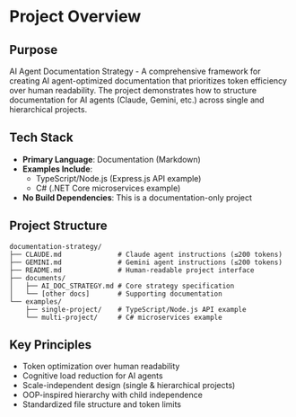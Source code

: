# Project Overview

## Purpose
AI Agent Documentation Strategy - A comprehensive framework for creating AI agent-optimized documentation that prioritizes token efficiency over human readability. The project demonstrates how to structure documentation for AI agents (Claude, Gemini, etc.) across single and hierarchical projects.

## Tech Stack
- **Primary Language**: Documentation (Markdown)
- **Examples Include**:
  - TypeScript/Node.js (Express.js API example)
  - C# (.NET Core microservices example)
- **No Build Dependencies**: This is a documentation-only project

## Project Structure
```
documentation-strategy/
├── CLAUDE.md              # Claude agent instructions (≤200 tokens)
├── GEMINI.md              # Gemini agent instructions (≤200 tokens)  
├── README.md              # Human-readable project interface
├── documents/
│   ├── AI_DOC_STRATEGY.md # Core strategy specification
│   └── [other docs]       # Supporting documentation
└── examples/
    ├── single-project/    # TypeScript/Node.js API example
    └── multi-project/     # C# microservices example
```

## Key Principles
- Token optimization over human readability
- Cognitive load reduction for AI agents
- Scale-independent design (single & hierarchical projects)
- OOP-inspired hierarchy with child independence
- Standardized file structure and token limits